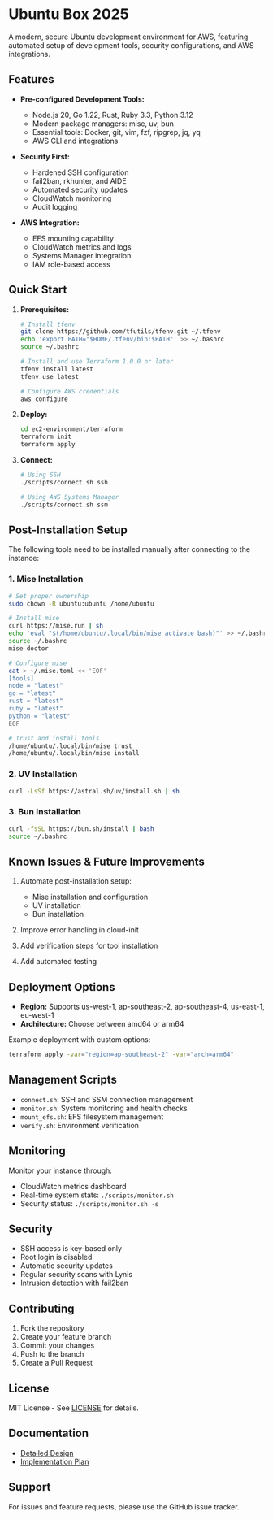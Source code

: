 # Ubuntu Box 2025

A modern, secure Ubuntu development environment for AWS, featuring automated setup of development tools, security configurations, and AWS integrations.

## Features

- **Pre-configured Development Tools:**

  - Node.js 20, Go 1.22, Rust, Ruby 3.3, Python 3.12
  - Modern package managers: mise, uv, bun
  - Essential tools: Docker, git, vim, fzf, ripgrep, jq, yq
  - AWS CLI and integrations

- **Security First:**

  - Hardened SSH configuration
  - fail2ban, rkhunter, and AIDE
  - Automated security updates
  - CloudWatch monitoring
  - Audit logging

- **AWS Integration:**
  - EFS mounting capability
  - CloudWatch metrics and logs
  - Systems Manager integration
  - IAM role-based access

## Quick Start

1. **Prerequisites:**

   ```bash
   # Install tfenv
   git clone https://github.com/tfutils/tfenv.git ~/.tfenv
   echo 'export PATH="$HOME/.tfenv/bin:$PATH"' >> ~/.bashrc
   source ~/.bashrc

   # Install and use Terraform 1.0.0 or later
   tfenv install latest
   tfenv use latest

   # Configure AWS credentials
   aws configure
   ```

2. **Deploy:**

   ```bash
   cd ec2-environment/terraform
   terraform init
   terraform apply
   ```

3. **Connect:**

   ```bash
   # Using SSH
   ./scripts/connect.sh ssh

   # Using AWS Systems Manager
   ./scripts/connect.sh ssm
   ```

## Post-Installation Setup

The following tools need to be installed manually after connecting to the instance:

### 1. Mise Installation

```bash
# Set proper ownership
sudo chown -R ubuntu:ubuntu /home/ubuntu

# Install mise
curl https://mise.run | sh
echo 'eval "$(/home/ubuntu/.local/bin/mise activate bash)"' >> ~/.bashrc
source ~/.bashrc
mise doctor

# Configure mise
cat > ~/.mise.toml << 'EOF'
[tools]
node = "latest"
go = "latest"
rust = "latest"
ruby = "latest"
python = "latest"
EOF

# Trust and install tools
/home/ubuntu/.local/bin/mise trust
/home/ubuntu/.local/bin/mise install
```

### 2. UV Installation

```bash
curl -LsSf https://astral.sh/uv/install.sh | sh
```

### 3. Bun Installation

```bash
curl -fsSL https://bun.sh/install | bash
source ~/.bashrc
```

## Known Issues & Future Improvements

1. Automate post-installation setup:

   - Mise installation and configuration
   - UV installation
   - Bun installation

2. Improve error handling in cloud-init
3. Add verification steps for tool installation
4. Add automated testing

## Deployment Options

- **Region:** Supports us-west-1, ap-southeast-2, ap-southeast-4, us-east-1, eu-west-1
- **Architecture:** Choose between amd64 or arm64

Example deployment with custom options:

```bash
terraform apply -var="region=ap-southeast-2" -var="arch=arm64"
```

## Management Scripts

- `connect.sh`: SSH and SSM connection management
- `monitor.sh`: System monitoring and health checks
- `mount_efs.sh`: EFS filesystem management
- `verify.sh`: Environment verification

## Monitoring

Monitor your instance through:

- CloudWatch metrics dashboard
- Real-time system stats: `./scripts/monitor.sh`
- Security status: `./scripts/monitor.sh -s`

## Security

- SSH access is key-based only
- Root login is disabled
- Automatic security updates
- Regular security scans with Lynis
- Intrusion detection with fail2ban

## Contributing

1. Fork the repository
2. Create your feature branch
3. Commit your changes
4. Push to the branch
5. Create a Pull Request

## License

MIT License - See [LICENSE](LICENSE) for details.

## Documentation

- [Detailed Design](design.md)
- [Implementation Plan](plan.md)

## Support

For issues and feature requests, please use the GitHub issue tracker.
